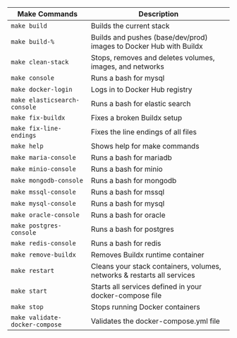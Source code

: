 

| Make Commands                  | Description                                                                 |
|--------------------------------|-----------------------------------------------------------------------------|
| `make build`                   | Builds the current stack                                                    |
| `make build-%`                 | Builds and pushes (base/dev/prod) images to Docker Hub with Buildx          |
| `make clean-stack`             | Stops, removes and deletes volumes, images, and networks                    |
| `make console`                 | Runs a bash for mysql                                                       |
| `make docker-login`            | Logs in to Docker Hub registry                                              |
| `make elasticsearch-console`   | Runs a bash for elastic search                                              |
| `make fix-buildx`              | Fixes a broken Buildx setup                                                 |
| `make fix-line-endings`        | Fixes the line endings of all files                                         |
| `make help`                    | Shows help for make commands                                                |
| `make maria-console`           | Runs a bash for mariadb                                                     |
| `make minio-console`           | Runs a bash for minio                                                       |
| `make mongodb-console`         | Runs a bash for mongodb                                                     |
| `make mssql-console`           | Runs a bash for mssql                                                       |
| `make mysql-console`           | Runs a bash for mysql                                                       |
| `make oracle-console`          | Runs a bash for oracle                                                      |
| `make postgres-console`        | Runs a bash for postgres                                                    |
| `make redis-console`           | Runs a bash for redis                                                       |
| `make remove-buildx`           | Removes Buildx runtime container                                            |
| `make restart`                 | Cleans your stack containers, volumes, networks & restarts all services     |
| `make start`                   | Starts all services defined in your docker-compose file                     |
| `make stop`                    | Stops running Docker containers                                             |
| `make validate-docker-compose` | Validates the docker-compose.yml file                                       |

